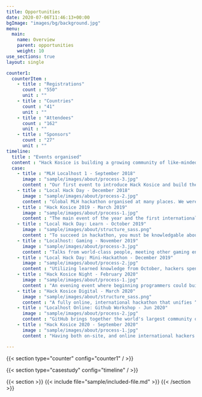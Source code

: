 ```yaml
---
title: Opportunities
date: 2020-07-06T11:46:13+00:00
bgImage: "images/bg/background.jpg"
menu:
  main:
    name: Overview
    parent: opportunities
    weight: 10
use_sections: true
layout: single

counter1:
  counterItem :
    - title : "Registrations"
      count : "550"
      unit : ""
    - title : "Countries"
      count : "41"
      unit : ""
    - title : "Attendees"
      count : "162"
      unit : ""
    - title : "Sponsors"
      count : "27"
      unit : ""
timeline:
  title : "Events organised"
  content : "Hack Kosice is building a growing community of like-minded people passionate about technology. Here is the list of events Hack Kosice organised for the hackers."
  case:
    - title : "MLH Localhost 1 - September 2018"
      image : "sample/images/about/process-3.jpg"
      content : "Our first event to introduce Hack Kosice and build the local community with MLH."
    - title : "Local Hack Day - December 2018"
      image : "sample/images/about/process-2.jpg"
      content : "Global MLH hackathon organised at many places. We were one of the hosts."
    - title : "Hack Kosice 2019 - March 2019"
      image : "sample/images/about/process-1.jpg"
      content : "The main event of the year and the first international student hackathon with accreditation from Major League Hacking in Slovakia. 150 participants were chosen from 551 registrations from 44 countries to compete in different categories and created an inspirational environment of the international hackathon."
    - title : "Local Hack Day: Learn - October 2019"
      image : "sample/images/about/structure_sass.png"
      content : "To succeed in hackathon, you must be knowledgable about new and exciting technologies. In this one day conference, we introduced hackers to new software and services that can make their next project better than ever."
    - title : "Localhost: Gaming - November 2019"
      image : "sample/images/about/process-3.jpg"
      content : "Talks from world-class people, meeting other gaming enthusiasts and eat free pizza - all for hackers who attended this one-day event."
    - title : "Local Hack Day: Mini-Hackathon - December 2019"
      image : "sample/images/about/process-2.jpg"
      content : "Utilizing learned knowledge from October, hackers spent 12 hours creating small and simple, but interesting projects in a friendly half-hackathon."
    - title : "Hack Kosice Night - February 2020"
      image : "sample/images/about/process-1.jpg"
      content : "An evening event where beginning programmers could build their first skills for Amazon Alexa. Furthermore, the author of the best project won the Amazon Echo Dot 3!"
    - title : "Hack Kosice Digital - March 2020"
      image : "sample/images/about/structure_sass.png"
      content : "A fully online, international hackathon that unifies “best brains” to fight the pandemic. Hack Kosice Digital, supported by Major League Hacking, was a full weekend online event so that hackers could get enough of sleep! Winning projects were pushed to health authorities!"
    - title : "Localhost Online: Github Workshop - Jun 2020"
      image : "sample/images/about/process-2.jpg"
      content : "GitHub brings together the world's largest community of developers to discover, share, and build better software. In this workshop, attendes learned how to use git effectively and get their projects on next level."
    - title : "Hack Kosice 2020 - September 2020"
      image : "sample/images/about/process-1.jpg"
      content : "Having both on-site, and online international hackers makes from Hack Kosice 2020 a first hybrid hackathon in centre Europe. With support from Major League Hacking, Hack Kosice 2020 will get into th eline of the highest qualitative class of student hackathons all around the world."

---
```


{{< section type="counter" config="counter1" / >}}

{{< section type="casestudy" config="timeline" / >}}

{{< section >}}
{{< include file="sample/included-file.md" >}}
{{< /section >}}
